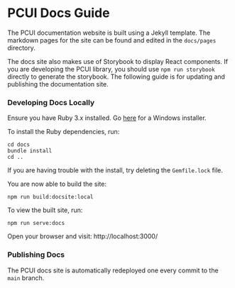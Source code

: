 # PCUI Docs Guide

The PCUI documentation website is built using a Jekyll template. The markdown pages for the site can be found and edited in the `docs/pages` directory.

The docs site also makes use of Storybook to display React components. If you are developing the PCUI library, you should use `npm run storybook` directly to generate the storybook. The following guide is for updating and publishing the documentation site.

### Developing Docs Locally

Ensure you have Ruby 3.x installed. Go [here](https://rubyinstaller.org/downloads/) for a Windows installer.

To install the Ruby dependencies, run:

    cd docs
    bundle install
    cd ..

If you are having trouble with the install, try deleting the `Gemfile.lock` file.

You are now able to build the site:

    npm run build:docsite:local

To view the built site, run:

    npm run serve:docs

Open your browser and visit: http://localhost:3000/

### Publishing Docs

The PCUI docs site is automatically redeployed one every commit to the `main` branch.

